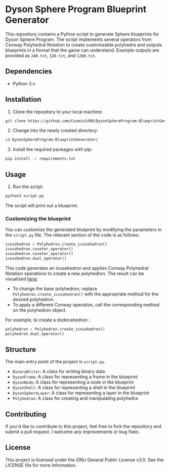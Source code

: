 # Dyson Sphere Program Blueprint Generator

This repository contains a Python script to generate Sphere blueprints for Dyson Sphere Program. The script implements several operators from Conway Polyhedral Notation to create customizable polyhedra and outputs blueprints in a format that the game can understand. Example outputs are provided as `240.txt`, `320.txt`, and `1280.txt`.

## Dependencies

- Python 3.x

## Installation

1. Clone the repository to your local machine:

```bash
git clone https://github.com/Cosmin1490/DysonSphereProgram-BlueprintGenerator.git
```

2. Change into the newly created directory:

```bash
cd DysonSphereProgram-BlueprintGenerator/
```

3. Install the required packages with pip:

```bash
pip install -r requirements.txt
```

## Usage

1. Run the script:

```bash
python3 script.py
```

The script will print out a blueprint.

### Customizing the blueprint

You can customize the generated blueprint by modifying the parameters in the `script.py` file. The relevant section of the code is as follows:

```python
icosahedron = Polyhedron.create_icosahedron()
icosahedron.coxeter_operator()
icosahedron.coxeter_operator()
icosahedron.dual_operator()
```

This code generates an icosahedron and applies Conway Polyhedral Notation operations to create a new polyhedron. The result can be visualized [here](https://levskaya.github.io/polyhedronisme/?recipe=A10duuI).

- To change the base polyhedron, replace `Polyhedron.create_icosahedron()` with the appropriate method for the desired polyhedron.
- To apply a different Conway operation, call the corresponding method on the polyhedron object.

For example, to create a dodecahedron :
```python
polyhedron = Polyhedron.create_icosahedron()
polyhedron.dual_operator()
```

## Structure

The main entry point of the project is `script.py`.

- `BinaryWriter`: A class for writing binary data
- `DysonFrame`: A class for representing a frame in the blueprint
- `DysonNode`: A class for representing a node in the blueprint
- `DysonShell`: A class for representing a shell in the blueprint
- `DysonSphereLayer`: A class for representing a layer in the blueprint
- `Polyhedron`: A class for creating and manipulating polyhedra

## Contributing

If you'd like to contribute to this project, feel free to fork the repository and submit a pull request. I welcome any improvements or bug fixes.

## License

This project is licensed under the GNU General Public License v3.0. See the LICENSE file for more information.

